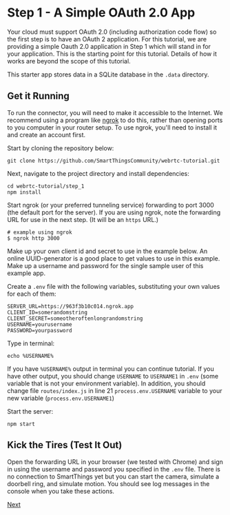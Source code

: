 # Step 1 - A Simple OAuth 2.0 App

Your cloud must support OAuth 2.0 (including authorization code flow) so the first step is to have
an OAuth 2 application. For this tutorial, we are providing a simple Oauth 2.0 application in Step 1
which will stand in for your application. This is the starting point for this tutorial. Details of
how it works are beyond the scope of this tutorial.

This starter app stores data in a SQLite database in the `.data` directory.

## Get it Running

To run the connector, you will need to make it accessible to the Internet. We recommend using a program
like [ngrok](https://ngrok.com/) to do this, rather than opening ports to you computer in your router setup.
To use ngrok, you'll need to install it and create an account first.

Start by cloning the repository below:

	git clone https://github.com/SmartThingsCommunity/webrtc-tutorial.git

Next, navigate to the project directory and install dependencies:

	cd webrtc-tutorial/step_1
	npm install

Start ngrok (or your preferred tunneling service) forwarding to port 3000 (the default port for the server).
If you are using ngrok, note the forwarding URL for use in the next step. (It will be an `https` URL.)

	# example using ngrok
	$ ngrok http 3000

Make up your own client id and secret to use in the example below. An online UUID-generator is a
good place to get values to use in this example. Make up a username and password for the single
sample user of this example app.

Create a `.env` file with the following variables, substituting your own values for each of them:

```
SERVER_URL=https://963f3b10c014.ngrok.app
CLIENT_ID=somerandomstring
CLIENT_SECRET=someotheroftenlongrandomstring
USERNAME=yourusername
PASSWORD=yourpassword
```
Type in terminal:

    echo %USERNAME%

If you have `%USERNAME%` output in terminal you can continue tutorial. If you have other output, you should change 
`USERNAME` to `USERNAME1` in `.env` (some variable that is not your environment variable). In addition, you should
change file `routes/index.js` in line 21 `process.env.USERNAME` variable to your new variable (`process.env.USERNAME1`)

Start the server:

	npm start

## Kick the Tires (Test It Out)

Open the forwarding URL in your browser (we tested with Chrome) and sign in using the username
and password you specified in the `.env` file. There is no connection to SmartThings yet but
you can start the camera, simulate a doorbell ring, and simulate motion. You should see log
messages in the console when you take these actions.

[Next](../step_2/STEP_2.md)
